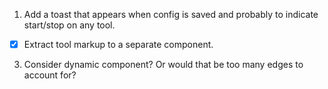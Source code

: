 1. Add a toast that appears when config is saved and probably to indicate start/stop on any tool.

- [X] Extract tool markup to a separate component.

3. Consider dynamic component? Or would that be too many edges to account for?